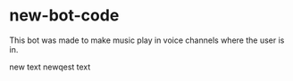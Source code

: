 # new-bot-code

This bot was made to make music play in voice channels where the user is in. 

new text
newqest text
